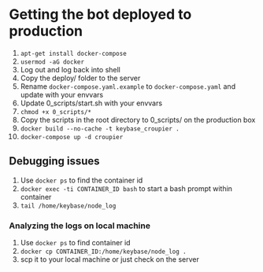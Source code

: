 # Getting the bot deployed to production

1. `apt-get install docker-compose`
2. `usermod -aG docker`
3. Log out and log back into shell
4. Copy the deploy/ folder to the server
5. Rename `docker-compose.yaml.example` to `docker-compose.yaml` and update with your envvars
6. Update 0_scripts/start.sh with your envvars
7. `chmod +x 0_scripts/*`
8. Copy the scripts in the root directory to 0_scripts/ on the production box
9. `docker build --no-cache -t keybase_croupier .`
10. `docker-compose up -d croupier`

## Debugging issues

1. Use `docker ps` to find the container id
2. `docker exec -ti CONTAINER_ID bash` to start a bash prompt within container
3. `tail /home/keybase/node_log`

### Analyzing the logs on local machine

1. Use `docker ps` to find container id
2. `docker cp CONTAINER_ID:/home/keybase/node_log .`
3. scp it to your local machine or just check on the server
